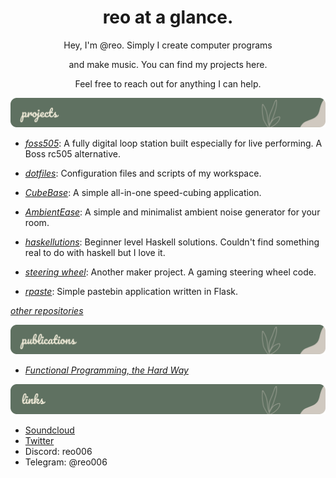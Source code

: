 

<div align="center">
  <h1>reo at a glance.</h1>
  Hey, I'm @reo. Simply I create computer programs
  
  and make music. You can find my projects here.
  
  Feel free to reach out for anything I can help.
</div>

![](https://github.com/reo6/reo6/blob/master/projects.png)

- [_foss505_](https://github.com/reo6/foss505):  A fully digital loop station built especially for live performing. A Boss rc505 alternative.

- [_dotfiles_](https://github.com/reo6/dotfiles):  Configuration files and scripts of my workspace.

- [_CubeBase_](https://github.com/reo6/CubeBase):  A simple all-in-one speed-cubing application.

- [_AmbientEase_](https://github.com/reo6/AmbientEase):  A simple and minimalist ambient noise generator for your room.

- [_haskellutions_](https://github.com/reo6/haskellutions): Beginner level Haskell solutions. Couldn't find something real to do with haskell but I love it.

- [_steering wheel_](https://github.com/reo6/steering-wheel): Another maker project. A gaming steering wheel code.

- [_rpaste_](https://github.com/reo6/rpaste): Simple pastebin application written in Flask.

[_other repositories_](https://github.com/reo6?tab=repositories)

![](https://github.com/reo6/reo6/blob/master/pubs.png)

- [_Functional Programming, the Hard Way_](https://github.com/reo6/functional-programming-the-hard-way)


![](https://github.com/reo6/reo6/blob/master/links.png)

- [Soundcloud](https://soundcloud.com/reo-522799201)
- [Twitter](https://twitter.com/Emreasaurus)
- Discord: reo006
- Telegram: @reo006

